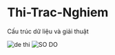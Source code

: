 # Thi-Trac-Nghiem
Cấu trúc dữ liệu và giải thuật

![de thi](https://user-images.githubusercontent.com/54614140/174530679-9e3daeb3-e5e5-4cfa-98a6-cada28d543b0.jpg)
![SO DO](https://user-images.githubusercontent.com/54614140/174530690-76467a1e-ff22-4a16-a1e0-cbdc522a5465.png)
